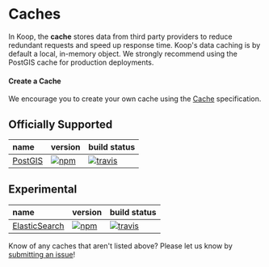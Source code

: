 # Caches

In Koop, the **cache** stores data from third party providers to reduce redundant requests and speed up response time. Koop's data caching is by default a local, in-memory object. We strongly recommend using the PostGIS cache for production deployments.

#### Create a Cache
We encourage you to create your own cache using the [Cache](../specs/cache.md) specification.

## Officially Supported

| name | version | build status |
| :--- | :------ | :----------- |
| [PostGIS](https://github.com/koopjs/koop-pgcache) | [![npm](https://img.shields.io/npm/v/koop-pgcache.svg?style=flat-square)](https://www.npmjs.com/package/koop-pgcache) | [![travis](https://img.shields.io/travis/koopjs/koop-pgcache/master.svg?style=flat-square)](https://travis-ci.org/koopjs/koop-pgcache) |

## Experimental

| name | version | build status |
| :--- | :------ | :----------- |
| [ElasticSearch](https://github.com/koopjs/koop-escache) | [![npm](https://img.shields.io/npm/v/koop-escache.svg?style=flat-square)](https://www.npmjs.com/package/koop-escache) | [![travis](https://img.shields.io/travis/koopjs/koop-escache/master.svg?style=flat-square)](https://travis-ci.org/koopjs/koop-escache) |

Know of any caches that aren't listed above? Please let us know by [submitting an issue](https://github.com/koopjs/koop/issues/new)!

